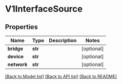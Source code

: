 # V1InterfaceSource

## Properties
Name | Type | Description | Notes
------------ | ------------- | ------------- | -------------
**bridge** | **str** |  | [optional]
**device** | **str** |  | [optional]
**network** | **str** |  | [optional]

[[Back to Model list]](../README.md#documentation-for-models) [[Back to API list]](../README.md#documentation-for-api-endpoints) [[Back to README]](../README.md)


